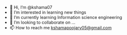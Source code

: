 - 👋 Hi, I’m @kshama07
- 👀 I’m interested in learning new things
- 🌱 I’m currently learning Information science engineering
- 💞️ I’m looking to collaborate on ...
- 📫 How to reach me kshamapoojary05@gmail.com
<!---
kshama07/kshama07 is a ✨ special ✨ repository because its `README.md` (this file) appears on your GitHub profile.
You can click the Preview link to take a look at your changes.
--->
